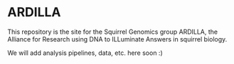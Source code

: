 # ARDILLA

This repository is the site for the Squirrel Genomics group ARDILLA, the Alliance for Research using DNA to ILLuminate Answers in squirrel biology.

We will add analysis pipelines, data, etc. here soon :)
